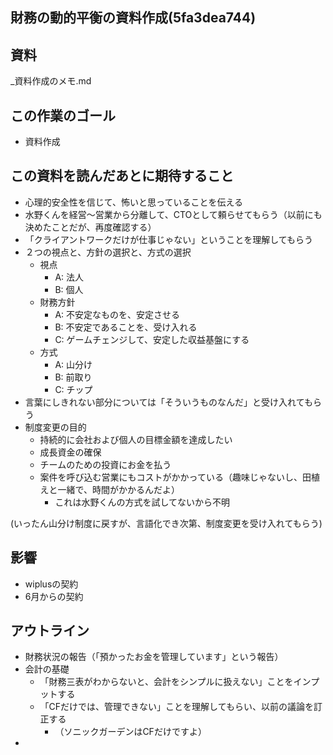 財務の動的平衡の資料作成(5fa3dea744)
---

## 資料
_資料作成のメモ.md

## この作業のゴール
- 資料作成

## この資料を読んだあとに期待すること
- 心理的安全性を信じて、怖いと思っていることを伝える
- 水野くんを経営〜営業から分離して、CTOとして頼らせてもらう（以前にも決めたことだが、再度確認する）
- 「クライアントワークだけが仕事じゃない」ということを理解してもらう
- ２つの視点と、方針の選択と、方式の選択
  - 視点
    - A: 法人
    - B: 個人
  - 財務方針
    - A: 不安定なものを、安定させる
    - B: 不安定であることを、受け入れる
    - C: ゲームチェンジして、安定した収益基盤にする
  - 方式
    - A: 山分け
    - B: 前取り
    - C: チップ
- 言葉にしきれない部分については「そういうものなんだ」と受け入れてもらう
- 制度変更の目的
  - 持続的に会社および個人の目標金額を達成したい
  - 成長資金の確保
  - チームのための投資にお金を払う
  - 案件を呼び込む営業にもコストがかかっている（趣味じゃないし、田植えと一緒で、時間がかかるんだよ）
    - これは水野くんの方式を試してないから不明

(いったん山分け制度に戻すが、言語化でき次第、制度変更を受け入れてもらう)

## 影響
- wiplusの契約
- 6月からの契約

## アウトライン
- 財務状況の報告（「預かったお金を管理しています」という報告）
- 会計の基礎
  - 「財務三表がわからないと、会計をシンプルに扱えない」ことをインプットする
  - 「CFだけでは、管理できない」ことを理解してもらい、以前の議論を訂正する
    - （ソニックガーデンはCFだけですよ）
-


